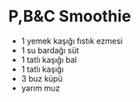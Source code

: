 # P,B&C Smoothie

- 1 yemek kaşığı fıstık ezmesi
- 1 su bardağı süt
- 1 tatlı kaşığı bal
- 1 tatlı kaşığı
- 3 buz küpü
- yarım muz

